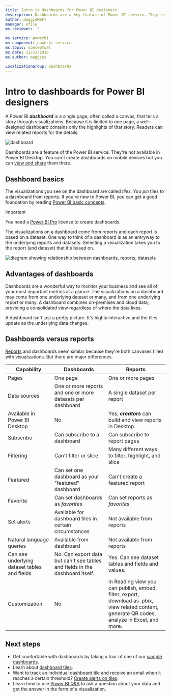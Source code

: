 ```yaml
---
title: Intro to dashboards for Power BI designers
description: Dashboards are a key feature of Power BI service. They're a single page, often called a canvas, that tells a story through visualizations.
author: maggieMSFT
manager: kfile
ms.reviewer: ''

ms.service: powerbi
ms.component: powerbi-service
ms.topic: conceptual
ms.date: 11/21/2018
ms.author: maggies

LocalizationGroup: Dashboards
---
```

# Intro to dashboards for Power BI designers

A Power BI ***dashboard*** is a single page, often called a canvas, that tells a story through visualizations. Because it is limited to one page, a well-designed dashboard contains only the highlights of that story. Readers can view related reports for the details.

![dashboard](media/service-dashboards/power-bi-dashboard2.png)

Dashboards are a feature of the Power BI service. They're not available in Power BI Desktop. You can't create dashboards on mobile devices but you can [view and share](mobile-apps-view-dashboard.md) them there.

## Dashboard basics 

The visualizations you see on the dashboard are called *tiles*. You *pin* tiles to a dashboard from reports. If you're new to Power BI, you can get a good foundation by reading [Power BI basic concepts](service-basic-concepts.md).

> [!IMPORTANT]
> You need a [Power BI Pro](service-free-vs-pro.md) license to create dashboards.

The visualizations on a dashboard come from reports and each report is based on a dataset. One way to think of a dashboard is as an entryway to the underlying reports and datasets. Selecting a visualization takes you to the report (and dataset) that it's based on.

![diagram showing relationship between dashboards, reports, datasets](media/service-dashboards/power-bi-diagram.png)

## Advantages of dashboards
Dashboards are a wonderful way to monitor your business and see all of your most important metrics at a glance. The visualizations on a dashboard may come from one underlying dataset or many, and from one underlying report or many. A dashboard combines on-premises and cloud data, providing a consolidated view regardless of where the data lives.

A dashboard isn't just a pretty picture. It's highly interactive and the tiles update as the underlying data changes.

## Dashboards versus reports
[Reports](service-reports.md) and dashboards seem similar because they're both canvases filled with visualizations. But there are major differences.

| **Capability** | **Dashboards** | **Reports** |
| --- | --- | --- |
| Pages |One page |One or more pages |
| Data sources |One or more reports and one or more datasets per dashboard |A single dataset per report |
| Available in Power BI Desktop |No |Yes, ***creators*** can build and view reports in Desktop |
| Subscribe |Can subscribe to a dashboard |Can subscribe to report pages |
| Filtering |Can't filter or slice |Many different ways to filter, highlight, and slice |
| Featured |Can set one dashboard as your "featured" dashboard |Can't create a featured report |
| Favorite | Can set dashboards as *favorites* | Can set reports as *favorites*
| Set alerts |Available for dashboard tiles in certain circumstances |Not available from reports |
| Natural language queries |Available from dashboard |Not available from reports |
| Can see underlying dataset tables and fields |No. Can export data but can't see tables and fields in the dashboard itself. |Yes. Can see dataset tables and fields and values. |
| Customization |No |In Reading view you can publish, embed, filter, export, download as .pbix, view related content, generate QR codes, analyze in Excel, and more.  |

## Next steps
* Get comfortable with dashboards by taking a tour of one of our [sample dashboards](sample-tutorial-connect-to-the-samples.md).
* Learn about [dashboard tiles](service-dashboard-tiles.md).
* Want to track an individual dashboard tile and receive an email when it reaches a certain threshold? [Create alerts on tiles](service-set-data-alerts.md).
* Learn how to use [Power BI Q&A](power-bi-tutorial-q-and-a.md) to ask a question about your data and get the answer in the form of a visualization.
